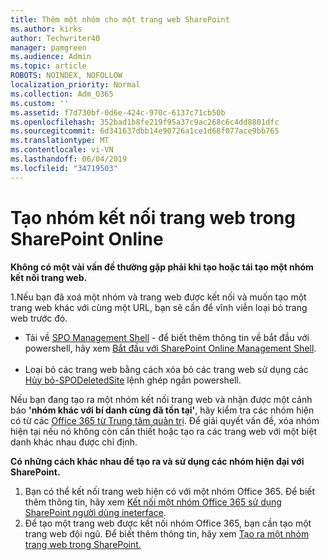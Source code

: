 ```yaml
---
title: Thêm một nhóm cho một trang web SharePoint
ms.author: kirks
author: Techwriter40
manager: pamgreen
ms.audience: Admin
ms.topic: article
ROBOTS: NOINDEX, NOFOLLOW
localization_priority: Normal
ms.collection: Adm_O365
ms.custom: ''
ms.assetid: f7d730bf-0d6e-424c-970c-6137c71cb50b
ms.openlocfilehash: 352bad1b8fe219f95a37c9ac268c6c4dd8801dfc
ms.sourcegitcommit: 6d341637dbb14e90726a1ce1d68f077ace9bb765
ms.translationtype: MT
ms.contentlocale: vi-VN
ms.lasthandoff: 06/04/2019
ms.locfileid: "34719503"
---
```

# <a name="create-group-connected-site-in-sharepoint-online"></a>Tạo nhóm kết nối trang web trong SharePoint Online

<p><strong>Không có một vài vấn đề thường gặp phải khi tạo hoặc tái tạo một nhóm kết nối trang web.&nbsp;</strong></p>  <p>1.Nếu bạn đã xoá một nhóm và trang web được kết nối và muốn tạo một trang web khác với cùng một URL, bạn sẽ cần để vĩnh viễn loại bỏ trang web trước đó.</p>  <ul>  <li>Tải về <a title="SPO Management Shell" href="https://support.office.com/en-ie/article/introduction-to-the-sharepoint-online-management-shell-c16941c3-19b4-4710-8056-34c034493429">SPO Management Shell</a> - để biết thêm thông tin về bắt đầu với powershell, hãy xem <a title="bắt đầu với SharePoint Online Management Shell" href="https://docs.microsoft.com/en-us/powershell/module/sharepoint-online/remove-sposite?view=sharepoint-ps">Bắt đầu với SharePoint Online Management Shell</a>. <br /><br /></li>  <li>Loại bỏ các trang web bằng cách xóa bỏ các trang web sử dụng các <a title="hủy bỏ-SPODeletedSite" href="https://docs.microsoft.com/en-us/powershell/module/sharepoint-online/remove-sposite?view=sharepoint-ps">Hủy bỏ-SPODeletedSite</a> lệnh ghép ngắn powershell.</li>  </ul>  <p>Nếu bạn đang tạo ra một nhóm kết nối trang web và nhận được một cảnh báo <strong>'nhóm khác với bí danh cùng đã tồn tại'</strong>, hãy kiểm tra các nhóm hiện có từ các <a title="Office 365 từ Trung tâm quản trị" href="https://admin.microsoft.com/Adminportal/Home?source=applauncher#/groups">Office 365 từ Trung tâm quản trị</a>. Để giải quyết vấn đề, xóa nhóm hiện tại nếu nó không còn cần thiết hoặc tạo ra các trang web với một biệt danh khác nhau được chỉ định.&nbsp;</p>  <p><strong>Có những cách khác nhau để tạo ra và sử dụng các nhóm hiện đại với SharePoint.&nbsp;</strong></p>  <ol>  <li>Bạn có thể kết nối trang web hiện có với một nhóm Office 365. Để biết thêm thông tin, hãy xem <a title="kết nối một nhóm Office 365 sử dụng SharePoint người dùng ineterface" href="https://docs.microsoft.com/en-us/sharepoint/dev/transform/modernize-connect-to-office365-group#connect-an-office-365-group-using-the-sharepoint-user-interface">Kết nối một nhóm Office 365 sử dụng SharePoint người dùng ineterface</a>.</li>  <li>Để tạo một trang web được kết nối nhóm Office 365, bạn cần tạo một trang web đội ngũ. Để biết thêm thông tin, hãy xem <a title="tạo ra một nhóm trang web trong SharePoint" href="https://support.office.com/en-us/article/create-a-team-site-in-sharepoint-ef10c1e7-15f3-42a3-98aa-b5972711777d">Tạo ra một nhóm trang web trong SharePoint.</a></li>  </ol>

